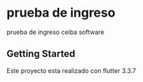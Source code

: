 # prueba de ingreso

prueba de ingreso ceiba software

## Getting Started

Este proyecto esta realizado con flutter 3.3.7


